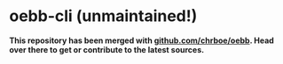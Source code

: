 # oebb-cli (unmaintained!)

**This repository has been merged with [github.com/chrboe/oebb](https://github.com/chrboe/oebb). Head over there to get or contribute to the latest sources.**
